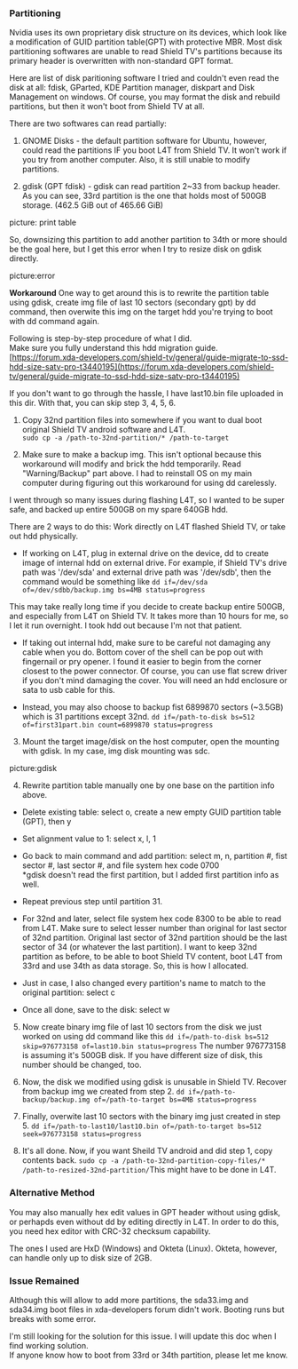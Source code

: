 ### Partitioning
Nvidia uses its own proprietary disk structure on its devices, which look like a modification of GUID partition table(GPT) with protective MBR. Most disk partitioning softwares are unable to read Shield TV's partitions because its primary header is overwritten with non-standard GPT format.

Here are list of disk paritioning software I tried and couldn't even read the disk at all: fdisk, GParted, KDE Partition manager, diskpart and Disk Management on windows. Of course, you may format the disk and rebuild partitions, but then it won't boot from Shield TV at all.

There are two softwares can read partially:

1. GNOME Disks - the default partition software for Ubuntu, however, could read the partitions IF you boot L4T from Shield TV. It won't work if you try from another computer. Also, it is still unable to modify partitions.

2. gdisk (GPT fdisk) - gdisk can read partition 2~33 from backup header. As you can see, 33rd partition is the one that holds most of 500GB storage. (462.5 GiB out of 465.66 GiB)

picture: print table

So, downsizing this partition to add another partition to 34th or more should be the goal here, but I get this error when I try to resize disk on gdisk directly.

picture:error


**Workaround**
One way to get around this is to rewrite the partition table using gdisk, create img file of last 10 sectors (secondary gpt) by dd command, then overwite this img on the target hdd you're trying to boot with dd command again.

Following is step-by-step procedure of what I did.  
Make sure you fully understand this hdd migration guide.  
[https://forum.xda-developers.com/shield-tv/general/guide-migrate-to-ssd-hdd-size-satv-pro-t3440195](https://forum.xda-developers.com/shield-tv/general/guide-migrate-to-ssd-hdd-size-satv-pro-t3440195)

If you don't want to go through the hassle, I have last10.bin file uploaded in this dir. With that, you can skip step 3, 4, 5, 6.

1. Copy 32nd partition files into somewhere if you want to dual boot original Shield TV android software and L4T.  
`sudo cp -a /path-to-32nd-partition/* /path-to-target`

2. Make sure to make a backup img. This isn't optional because this workaround will modify and brick the hdd temporarily. Read "Warning/Backup" part above. I had to reinstall OS on my main computer during figuring out this workaround for using dd carelessly.

I went through so many issues during flashing L4T, so I wanted to be super safe, and backed up entire 500GB on my spare 640GB hdd.

There are 2 ways to do this:
Work directly on L4T flashed Shield TV, or take out hdd physically.

 - If working on L4T, plug in external drive on the device,
dd to create image of internal hdd on external drive. For example, if Shield TV's drive path was '/dev/sda' and external drive path was '/dev/sdb', then the command would be something like `dd if=/dev/sda of=/dev/sdbb/backup.img bs=4MB status=progress`

This may take really long time if you decide to create backup entire 500GB, and especially from L4T on Shield TV. It takes more than 10 hours for me, so I let it run overnight. I took hdd out because I'm not that patient.

- If taking out internal hdd, make sure to be careful not damaging any cable when you do. Bottom cover of the shell can be pop out with fingernail or pry opener. I found it easier to begin from the corner closest to the power connector. Of course, you can use flat screw driver if you don't mind damaging the cover. You will need an hdd enclosure or sata to usb cable for this.

- Instead, you may also choose to backup fist 6899870 sectors (~3.5GB) which is 31 partitions except 32nd. `dd if=/path-to-disk bs=512 of=first31part.bin count=6899870 status=progress`

3. Mount the target image/disk on the host computer, open the mounting with gdisk. In my case, img disk mounting was sdc.

picture:gdisk

4. Rewrite partition table manually one by one base on the partition info above.  

 - Delete existing table: select o, create a new empty GUID partition table (GPT), then y
 - Set alignment value to 1: select x, l, 1
 - Go back to main command and add partition: select m, n, partition #, fist sector #, last sector #, and file system hex code 0700  
*gdisk doesn't read the first partition, but I added first partition info as well.
 - Repeat previous step until partition 31.
 - For 32nd and later, select file system hex code 8300 to be able to read from L4T. Make sure to select lesser number than original for last sector of 32nd partition. Original last sector of 32nd partition should be the last sector of 34 (or whatever the last partition). I want to keep 32nd partition as before, to be able to boot Shield TV content, boot L4T from 33rd and use 34th as data storage. So, this is how I allocated.

 - Just in case, I also changed every partition's name to match to the original partition: select c
 - Once all done, save to the disk: select w

5. Now create binary img file of last 10 sectors from the disk we just worked on using dd command like this `dd if=/path-to-disk bs=512 skip=976773158 of=last10.bin status=progress` The number 976773158 is assuming it's 500GB disk. If you have different size of disk, this number should be changed, too. 

6. Now, the disk we modified using gdisk is unusable in Shield TV. Recover from backup img we created from step 2. `dd if=/path-to-backup/backup.img of=/path-to-target bs=4MB status=progress`

7. Finally, overwite last 10 sectors with the binary img just created in step 5. `dd if=/path-to-last10/last10.bin of=/path-to-target bs=512 seek=976773158 status=progress`

8. It's all done. Now, if you want Sheild TV android and did step 1, copy contents back. `sudo cp -a /path-to-32nd-partition-copy-files/* /path-to-resized-32nd-partition/`This might have to be done in L4T.

### Alternative Method
You may also manually hex edit values in GPT header without using gdisk, or perhapds even without dd by editing directly in L4T. In order to do this, you need hex editor with CRC-32 checksum capability. 

The ones I used are HxD (Windows) and Okteta (Linux). Okteta, however, can handle only up to disk size of 2GB.

### Issue Remained
Although this will allow to add more partitions, the sda33.img and sda34.img boot files in xda-developers forum didn't work. Booting runs but breaks with some error.  

I'm still looking for the solution for this issue. I will update this doc when I find working solution.  
If anyone know how to boot from 33rd or 34th partition, please let me know.
